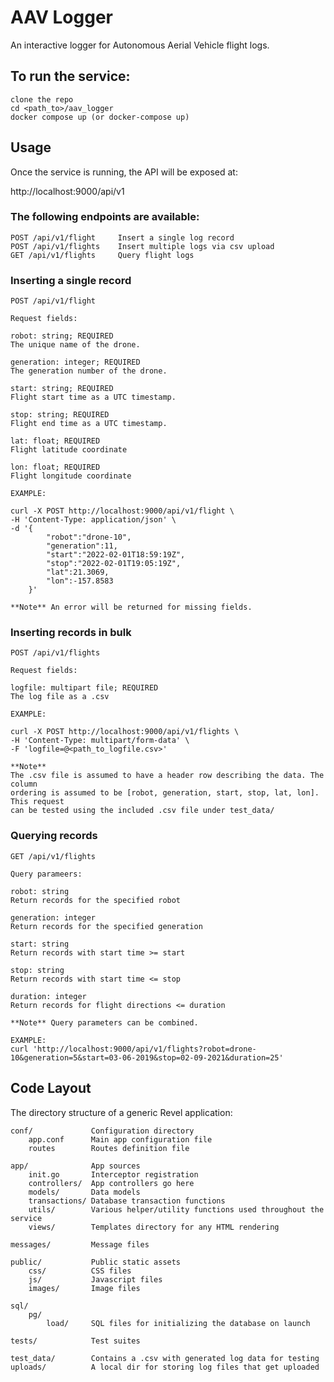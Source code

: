 # AAV Logger

An interactive logger for Autonomous Aerial Vehicle flight logs.


## To run the service:
    clone the repo
    cd <path_to>/aav_logger
    docker compose up (or docker-compose up)

## Usage

Once the service is running, the API will be exposed at:

http://localhost:9000/api/v1

### The following endpoints are available:

    POST /api/v1/flight     Insert a single log record
    POST /api/v1/flights    Insert multiple logs via csv upload
    GET /api/v1/flights     Query flight logs

### Inserting a single record

    POST /api/v1/flight
    
    Request fields:
    
    robot: string; REQUIRED
    The unique name of the drone.

    generation: integer; REQUIRED
    The generation number of the drone.

    start: string; REQUIRED
    Flight start time as a UTC timestamp.

    stop: string; REQUIRED
    Flight end time as a UTC timestamp.

    lat: float; REQUIRED
    Flight latitude coordinate

    lon: float; REQUIRED
    Flight longitude coordinate

    EXAMPLE:

    curl -X POST http://localhost:9000/api/v1/flight \
    -H 'Content-Type: application/json' \
    -d '{
            "robot":"drone-10",
            "generation":11,
            "start":"2022-02-01T18:59:19Z",
            "stop":"2022-02-01T19:05:19Z",
            "lat":21.3069, 
            "lon":-157.8583
        }'   

    **Note** An error will be returned for missing fields.
### Inserting records in bulk

    POST /api/v1/flights
    
    Request fields:
    
    logfile: multipart file; REQUIRED
    The log file as a .csv

    EXAMPLE:

    curl -X POST http://localhost:9000/api/v1/flights \
    -H 'Content-Type: multipart/form-data' \
    -F 'logfile=@<path_to_logfile.csv>'

    **Note**
    The .csv file is assumed to have a header row describing the data. The column
    ordering is assumed to be [robot, generation, start, stop, lat, lon]. This request 
    can be tested using the included .csv file under test_data/

### Querying records

    GET /api/v1/flights

    Query parameers:

    robot: string
    Return records for the specified robot

    generation: integer
    Return records for the specified generation

    start: string
    Return records with start time >= start

    stop: string
    Return records with start time <= stop

    duration: integer
    Return records for flight directions <= duration
    
    **Note** Query parameters can be combined.

    EXAMPLE:
    curl 'http://localhost:9000/api/v1/flights?robot=drone-10&generation=5&start=03-06-2019&stop=02-09-2021&duration=25'

## Code Layout

The directory structure of a generic Revel application:

    conf/             Configuration directory
        app.conf      Main app configuration file
        routes        Routes definition file

    app/              App sources
        init.go       Interceptor registration
        controllers/  App controllers go here
        models/       Data models
        transactions/ Database transaction functions
        utils/        Various helper/utility functions used throughout the service
        views/        Templates directory for any HTML rendering

    messages/         Message files

    public/           Public static assets
        css/          CSS files
        js/           Javascript files
        images/       Image files

    sql/
        pg/
            load/     SQL files for initializing the database on launch

    tests/            Test suites

    test_data/        Contains a .csv with generated log data for testing
    uploads/          A local dir for storing log files that get uploaded





